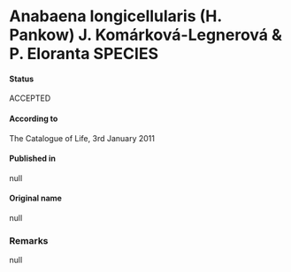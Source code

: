 # Anabaena longicellularis (H. Pankow) J. Komárková-Legnerová & P. Eloranta SPECIES

#### Status
ACCEPTED

#### According to
The Catalogue of Life, 3rd January 2011

#### Published in
null

#### Original name
null

### Remarks
null